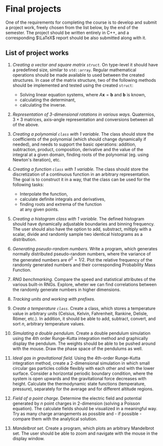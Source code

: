 # Final projects

One of the requirements for completing the course is to develop and submit a project work, freely chosen from the list below, by the end of the semester. The project should be written entirely in C++, and a corresponding $\LaTeX$ report should be also submitted along with it.

## List of project works
1. *Creating a vector and square matrix `struct`.* On type-level it should have a predefined size, similar to `std::array`. Regular mathematical operations should be made available to used between the created structures. In case of the matrix structure, two of the following methods should be implemented and tested using the created `struct`:
    - Solving linear equation systems, where $A \boldsymbol{x} = \boldsymbol{b}$ and $\boldsymbol{b}$ is known,
    - calculating the determinant,
    - calculating the inverse.

2. *Representation of $3$-dimensional rotations in various ways.* Quaternios, $3 \times 3$ matrices, axis–angle representation and conversions between all of the above.

3. *Creating a polynomial `class` with $1$ variable.* The class should store the coefficients of the polynomial (which should change dynamically if needed), and needs to support the basic operations: addition, subtraction, product, composition, derivative and the value of the integral at a given domain, finding roots of the polynomial (eg. using Newton's iteration), etc.

4. *Creating a function `class` with $1$ variable.* The class should store the discretization of a continuous function in an arbitrary representation. The goal is to construct it in a way, that the class can be used for the following tasks:
    - Interpolate the function,
    - calculate definite integrals and derivatives,
    - finding roots and extrema of the function  
at any given points.

5. *Creating a histogram class with $1$ variable.* The defined histogram should have dynamically adjustable boundaries and binning frequency. The user should also have the option to add, substract, miltiply with a scalar, divide and randomly sample two identical histograms as a distribution.

6. *Generating pseudo-random numbers.* Write a program, which generates normally distributed pseudo-random numbers, where the variance of the generated numbers are $\sigma^{2} = 1/2$. Plot the relative frequency of the randomly generated numbers and their corresponding Probability Mass Function.

7. *RNG benchmarking.* Compare the speed and statistical attributes of the various built-in RNGs. Explore, wheter we can find correlations between the randomly generate numbers in higher dimensions.

8. *Tracking units and working with prefixes.* 

9. *Create a temperature `class`.* Create a class, which stores a temperature value in arbitrary units (Celsius, Kelvin, Fahrenheit, Rankine, Delisle, Römer, etc.). In addition, it should be able to add, subtract, convert, and sort $n$, arbitrary temperature values.

10. *Simulating a double pendulum.* Create a double pendulum simulation using the $4$th order Runge-Kutta integration method and graphically display the pendulum. The weights should be able to be pushed around with the mouse. Draw the phase space of the pendulums as well.

11. *Ideal gas in gravitational field.* Using the $4$th-order Runge-Kutta integration method, create a $2$-dimensional simulation in which small circular gas particles collide flexibly with each other and with the lower surface. Consider a horizontal periodic boundary condition, where the system is open upwards and the gravitational force decreases with height. Calculate the thermodynamic state functions (temperature, pressure), separately for the average and for different altitude regions.

12. *Field of a point charge.* Determine the electric field and potential generated by $n$ point charges in $2$-dimension (solving a Poisson equation). The calculate fields should be visualized in a meaningful way. Try as many charge arrangements as possible and - if possible - compare them with the analytical solution. 

13. *Mandelbrot set.* Create a program, which plots an arbitrary Mandelbrot set. The user should be able to zoom and navigate with the mouse in the display window.
